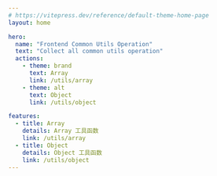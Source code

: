 ```yaml
---
# https://vitepress.dev/reference/default-theme-home-page
layout: home

hero:
  name: "Frontend Common Utils Operation"
  text: "Collect all common utils operation"
  actions:
    - theme: brand
      text: Array
      link: /utils/array
    - theme: alt
      text: Object
      link: /utils/object

features:
  - title: Array
    details: Array 工具函数
    link: /utils/array
  - title: Object
    details: Object 工具函数
    link: /utils/object
---
```


